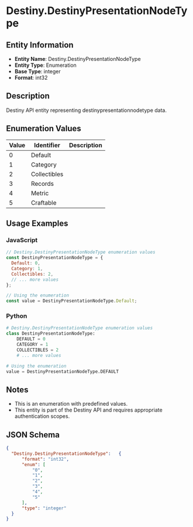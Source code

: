 # Destiny.DestinyPresentationNodeType

## Entity Information
- **Entity Name**: Destiny.DestinyPresentationNodeType
- **Entity Type**: Enumeration
- **Base Type**: integer
- **Format**: int32

## Description
Destiny API entity representing destinypresentationnodetype data.

## Enumeration Values

| Value | Identifier | Description |
|-------|------------|-------------|
| 0 | Default |  |
| 1 | Category |  |
| 2 | Collectibles |  |
| 3 | Records |  |
| 4 | Metric |  |
| 5 | Craftable |  |

## Usage Examples

### JavaScript
```javascript
// Destiny.DestinyPresentationNodeType enumeration values
const DestinyPresentationNodeType = {
  Default: 0,
  Category: 1,
  Collectibles: 2,
  // ... more values
};

// Using the enumeration
const value = DestinyPresentationNodeType.Default;
```

### Python
```python
# Destiny.DestinyPresentationNodeType enumeration values
class DestinyPresentationNodeType:
    DEFAULT = 0
    CATEGORY = 1
    COLLECTIBLES = 2
    # ... more values

# Using the enumeration
value = DestinyPresentationNodeType.DEFAULT
```

## Notes
- This is an enumeration with predefined values.
- This entity is part of the Destiny API and requires appropriate authentication scopes.

## JSON Schema
```json
{
  "Destiny.DestinyPresentationNodeType":   {
      "format": "int32",
      "enum": [
          "0",
          "1",
          "2",
          "3",
          "4",
          "5"
      ],
      "type": "integer"
  }
}
```
